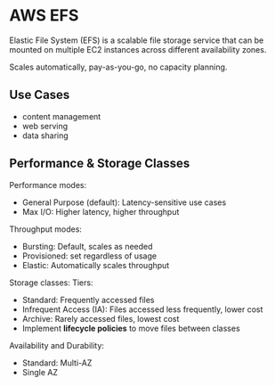 # AWS EFS

Elastic File System (EFS) is a scalable file storage service that can be mounted on multiple EC2 instances across different availability zones.

Scales automatically, pay-as-you-go, no capacity planning.

## Use Cases

- content management
- web serving
- data sharing

## Performance & Storage Classes

Performance modes:

- General Purpose (default): Latency-sensitive use cases
- Max I/O: Higher latency, higher throughput

Throughput modes:

- Bursting: Default, scales as needed
- Provisioned: set regardless of usage
- Elastic: Automatically scales throughput

Storage classes:
Tiers:

- Standard: Frequently accessed files
- Infrequent Access (IA): Files accessed less frequently, lower cost
- Archive: Rarely accessed files, lowest cost
- Implement **lifecycle policies** to move files between classes

Availability and Durability:

- Standard: Multi-AZ
- Single AZ
